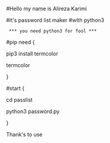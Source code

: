 #Hello my name is Alireza Karimi

#it's password list maker
#with python3


     *** you need python3 for fool ***

#pip need {

pip3 install termcolor

termcolor

}


#start {

cd passlist

python3 password.py

}

Thank's to use 
